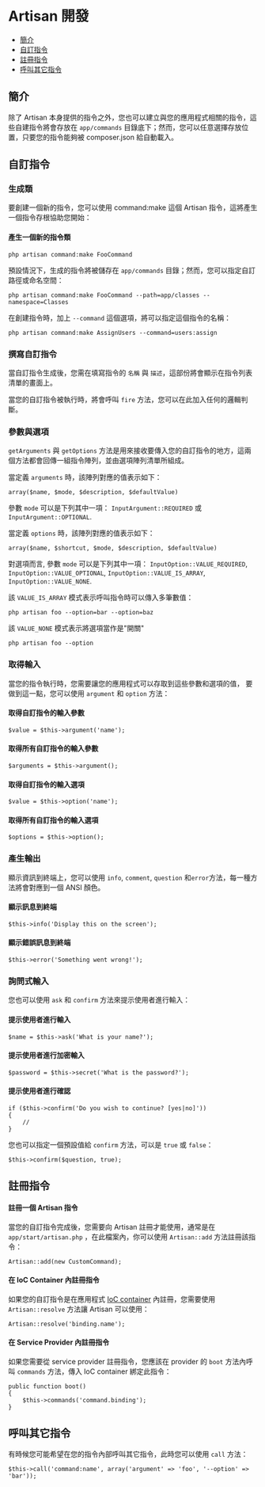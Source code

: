 # Artisan 開發

- [簡介](#introduction)
- [自訂指令](#building-a-command)
- [註冊指令](#registering-commands)
- [呼叫其它指令](#calling-other-commands)

<a name="introduction"></a>
## 簡介

除了 Artisan 本身提供的指令之外，您也可以建立與您的應用程式相關的指令，這些自建指令將會存放在 `app/commands` 目錄底下；然而，您可以任意選擇存放位置，只要您的指令能夠被 composer.json 給自動載入。

<a name="building-a-command"></a>
## 自訂指令

### 生成類

要創建一個新的指令，您可以使用 command:make 這個 Artisan 指令，這將產生一個指令存根協助您開始：

#### 產生一個新的指令類

	php artisan command:make FooCommand

預設情況下，生成的指令將被儲存在 `app/commands` 目錄；然而，您可以指定自訂路徑或命名空間：

	php artisan command:make FooCommand --path=app/classes --namespace=Classes

在創建指令時，加上 `--command` 這個選項，將可以指定這個指令的名稱：

	php artisan command:make AssignUsers --command=users:assign

### 撰寫自訂指令

當自訂指令生成後，您需在填寫指令的 `名稱` 與 `描述`，這部份將會顯示在指令列表清單的畫面上。

當您的自訂指令被執行時，將會呼叫 `fire` 方法，您可以在此加入任何的邏輯判斷。

### 參數與選項

`getArguments` 與 `getOptions` 方法是用來接收要傳入您的自訂指令的地方，這兩個方法都會回傳一組指令陣列，並由選項陣列清單所組成。

當定義 `arguments` 時，該陣列對應的值表示如下：

	array($name, $mode, $description, $defaultValue)

參數 `mode` 可以是下列其中一項： `InputArgument::REQUIRED` 或 `InputArgument::OPTIONAL`.

當定義 `options` 時，該陣列對應的值表示如下：

	array($name, $shortcut, $mode, $description, $defaultValue)

對選項而言, 參數 `mode` 可以是下列其中一項： `InputOption::VALUE_REQUIRED`, `InputOption::VALUE_OPTIONAL`, `InputOption::VALUE_IS_ARRAY`, `InputOption::VALUE_NONE`.

該 `VALUE_IS_ARRAY` 模式表示呼叫指令時可以傳入多筆數值：

	php artisan foo --option=bar --option=baz

該 `VALUE_NONE` 模式表示將選項當作是"開關"

	php artisan foo --option

### 取得輸入

當您的指令執行時，您需要讓您的應用程式可以存取到這些參數和選項的值，
要做到這一點，您可以使用 `argument` 和 `option` 方法：

#### 取得自訂指令的輸入參數

	$value = $this->argument('name');

#### 取得所有自訂指令的輸入參數

	$arguments = $this->argument();

#### 取得自訂指令的輸入選項

	$value = $this->option('name');

#### 取得所有自訂指令的輸入選項

	$options = $this->option();

### 產生輸出

顯示資訊到終端上，您可以使用 `info`, `comment`, `question` 和`error`方法，每一種方法將會對應到一個 ANSI 顏色。

#### 顯示訊息到終端

	$this->info('Display this on the screen');

#### 顯示錯誤訊息到終端

	$this->error('Something went wrong!');

### 詢問式輸入

您也可以使用 `ask` 和 `confirm` 方法來提示使用者進行輸入：

#### 提示使用者進行輸入

	$name = $this->ask('What is your name?');

#### 提示使用者進行加密輸入

	$password = $this->secret('What is the password?');

#### 提示使用者進行確認

	if ($this->confirm('Do you wish to continue? [yes|no]'))
	{
		//
	}

您也可以指定一個預設值給 `confirm` 方法，可以是 `true` 或 `false`：

	$this->confirm($question, true);

<a name="registering-commands"></a>
## 註冊指令

#### 註冊一個 Artisan 指令

當您的自訂指令完成後，您需要向 Artisan 註冊才能使用，通常是在 `app/start/artisan.php` ，在此檔案內，你可以使用 `Artisan::add` 方法註冊該指令：

	Artisan::add(new CustomCommand);

#### 在 IoC Container 內註冊指令

如果您的自訂指令是在應用程式 [IoC container](/docs/ioc) 內註冊，您需要使用 `Artisan::resolve` 方法讓 Artisan 可以使用：

	Artisan::resolve('binding.name');

#### 在 Service Provider 內註冊指令

如果您需要從 service provider 註冊指令，您應該在 provider 的  `boot` 方法內呼叫 `commands` 方法，傳入 IoC container 綁定此指令：

	public function boot()
	{
		$this->commands('command.binding');
	}

<a name="calling-other-commands"></a>
## 呼叫其它指令

有時候您可能希望在您的指令內部呼叫其它指令，此時您可以使用 `call` 方法：

	$this->call('command:name', array('argument' => 'foo', '--option' => 'bar'));
